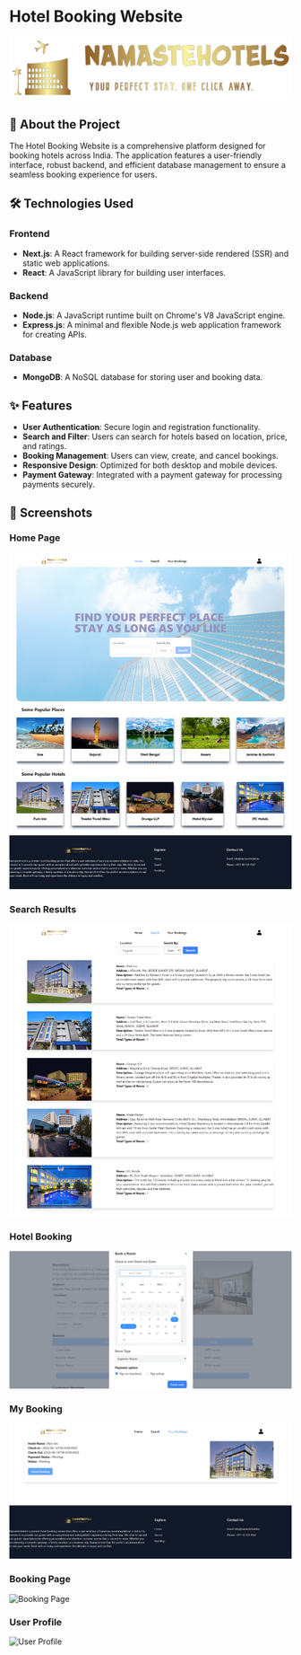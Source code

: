 # Hotel Booking Website

<p align="center">
  <img src="ScreenShots/banner.png" alt="Hotel Booking Website" width="600" />
</p>

## 🚀 About the Project

The Hotel Booking Website is a comprehensive platform designed for booking hotels across India. The application features a user-friendly interface, robust backend, and efficient database management to ensure a seamless booking experience for users.

## 🛠️ Technologies Used

### Frontend

- **Next.js**: A React framework for building server-side rendered (SSR) and static web applications.
- **React**: A JavaScript library for building user interfaces.

### Backend

- **Node.js**: A JavaScript runtime built on Chrome's V8 JavaScript engine.
- **Express.js**: A minimal and flexible Node.js web application framework for creating APIs.

### Database

- **MongoDB**: A NoSQL database for storing user and booking data.

## ✨ Features

- **User Authentication**: Secure login and registration functionality.
- **Search and Filter**: Users can search for hotels based on location, price, and ratings.
- **Booking Management**: Users can view, create, and cancel bookings.
- **Responsive Design**: Optimized for both desktop and mobile devices.
- **Payment Gateway**: Integrated with a payment gateway for processing payments securely.

## 📸 Screenshots

### Home Page
![Home Page](ScreenShots/homepage.png)

### Search Results
![Search Results](ScreenShots/search.png)

### Hotel Booking
![Hotel Details](ScreenShots/book.png)

### My Booking
![Hotel Details](ScreenShots/mybooking.png)

### Booking Page
![Booking Page](ScreenShots/booking.png)

### User Profile
![User Profile](ScreenShots/profile.png)
